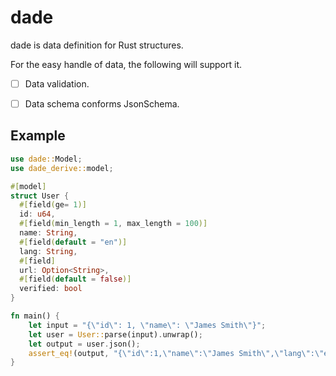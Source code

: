 # dade

dade is data definition for Rust structures.

For the easy handle of data, the following will support it.
+ [ ] Data validation.
+ [ ] Data schema conforms JsonSchema.


## Example

```rust
use dade::Model;
use dade_derive::model;

#[model]
struct User {
  #[field(ge= 1)]
  id: u64,
  #[field(min_length = 1, max_length = 100)]
  name: String,
  #[field(default = "en")]
  lang: String,
  #[field]
  url: Option<String>,
  #[field(default = false)]
  verified: bool
}

fn main() {
    let input = "{\"id\": 1, \"name\": \"James Smith\"}";
    let user = User::parse(input).unwrap();
    let output = user.json();
    assert_eq!(output, "{\"id\":1,\"name\":\"James Smith\",\"lang\":\"en\",\"url\":null,\"verified\":false}")
}
```
